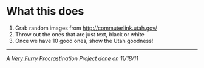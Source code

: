 # What this does

1. Grab random images from http://commuterlink.utah.gov/
2. Throw out the ones that are just text, black or white
3. Once we have 10 good ones, show the Utah goodness!

* * * 

_A [Very Furry](http://oegeo.wordpress.com/) Procrastination Project done on 11/18/11_
